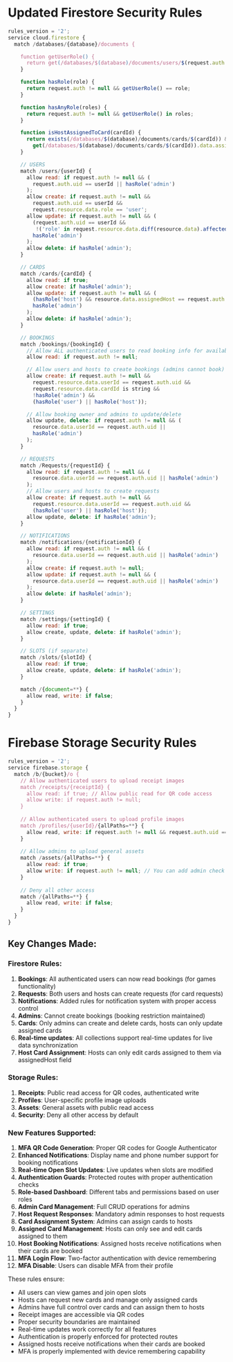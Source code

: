 # Updated Firestore Security Rules

```javascript
rules_version = '2';
service cloud.firestore {
  match /databases/{database}/documents {

    function getUserRole() {
      return get(/databases/$(database)/documents/users/$(request.auth.uid)).data.role;
    }

    function hasRole(role) {
      return request.auth != null && getUserRole() == role;
    }

    function hasAnyRole(roles) {
      return request.auth != null && getUserRole() in roles;
    }

    function isHostAssignedToCard(cardId) {
      return exists(/databases/$(database)/documents/cards/$(cardId)) &&
        get(/databases/$(database)/documents/cards/$(cardId)).data.assignedHost == request.auth.uid;
    }

    // USERS
    match /users/{userId} {
      allow read: if request.auth != null && (
        request.auth.uid == userId || hasRole('admin')
      );
      allow create: if request.auth != null &&
        request.auth.uid == userId &&
        request.resource.data.role == 'user';
      allow update: if request.auth != null && (
        (request.auth.uid == userId &&
         !('role' in request.resource.data.diff(resource.data).affectedKeys())) ||
        hasRole('admin')
      );
      allow delete: if hasRole('admin');
    }

    // CARDS
    match /cards/{cardId} {
      allow read: if true;
      allow create: if hasRole('admin');
      allow update: if request.auth != null && (
        (hasRole('host') && resource.data.assignedHost == request.auth.uid) ||
        hasRole('admin')
      );
      allow delete: if hasRole('admin');
    }

    // BOOKINGS
    match /bookings/{bookingId} {
      // Allow ALL authenticated users to read booking info for availability check and games
      allow read: if request.auth != null;

      // Allow users and hosts to create bookings (admins cannot book)
      allow create: if request.auth != null &&
        request.resource.data.userId == request.auth.uid &&
        request.resource.data.cardId is string &&
        !hasRole('admin') &&
        (hasRole('user') || hasRole('host'));

      // Allow booking owner and admins to update/delete
      allow update, delete: if request.auth != null && (
        resource.data.userId == request.auth.uid ||
        hasRole('admin')
      );
    }

    // REQUESTS
    match /Requests/{requestId} {
      allow read: if request.auth != null && (
        resource.data.userId == request.auth.uid || hasRole('admin')
      );
      // Allow users and hosts to create requests
      allow create: if request.auth != null &&
        request.resource.data.userId == request.auth.uid &&
        (hasRole('user') || hasRole('host'));
      allow update, delete: if hasRole('admin');
    }

    // NOTIFICATIONS
    match /notifications/{notificationId} {
      allow read: if request.auth != null && (
        resource.data.userId == request.auth.uid || hasRole('admin')
      );
      allow create: if request.auth != null;
      allow update: if request.auth != null && (
        resource.data.userId == request.auth.uid || hasRole('admin')
      );
      allow delete: if hasRole('admin');
    }

    // SETTINGS
    match /settings/{settingId} {
      allow read: if true;
      allow create, update, delete: if hasRole('admin');
    }

    // SLOTS (if separate)
    match /slots/{slotId} {
      allow read: if true;
      allow create, update, delete: if hasRole('admin');
    }

    match /{document=**} {
      allow read, write: if false;
    }
  }
}
```

# Firebase Storage Security Rules

```javascript
rules_version = '2';
service firebase.storage {
  match /b/{bucket}/o {
    // Allow authenticated users to upload receipt images
    match /receipts/{receiptId} {
      allow read: if true; // Allow public read for QR code access
      allow write: if request.auth != null;
    }
    
    // Allow authenticated users to upload profile images
    match /profiles/{userId}/{allPaths=**} {
      allow read, write: if request.auth != null && request.auth.uid == userId;
    }
    
    // Allow admins to upload general assets
    match /assets/{allPaths=**} {
      allow read: if true;
      allow write: if request.auth != null; // You can add admin check here if needed
    }
    
    // Deny all other access
    match /{allPaths=**} {
      allow read, write: if false;
    }
  }
}
```

## Key Changes Made:

### Firestore Rules:
1. **Bookings**: All authenticated users can now read bookings (for games functionality)
2. **Requests**: Both users and hosts can create requests (for card requests)
3. **Notifications**: Added rules for notification system with proper access control
4. **Admins**: Cannot create bookings (booking restriction maintained)
5. **Cards**: Only admins can create and delete cards, hosts can only update assigned cards
6. **Real-time updates**: All collections support real-time updates for live data synchronization
7. **Host Card Assignment**: Hosts can only edit cards assigned to them via assignedHost field

### Storage Rules:
1. **Receipts**: Public read access for QR codes, authenticated write
2. **Profiles**: User-specific profile image uploads
3. **Assets**: General assets with public read access
4. **Security**: Deny all other access by default

### New Features Supported:
1. **MFA QR Code Generation**: Proper QR codes for Google Authenticator
2. **Enhanced Notifications**: Display name and phone number support for booking notifications
3. **Real-time Open Slot Updates**: Live updates when slots are modified
4. **Authentication Guards**: Protected routes with proper authentication checks
5. **Role-based Dashboard**: Different tabs and permissions based on user roles
6. **Admin Card Management**: Full CRUD operations for admins
7. **Host Request Responses**: Mandatory admin responses to host requests
8. **Card Assignment System**: Admins can assign cards to hosts
9. **Assigned Card Management**: Hosts can only see and edit cards assigned to them
10. **Host Booking Notifications**: Assigned hosts receive notifications when their cards are booked
11. **MFA Login Flow**: Two-factor authentication with device remembering
12. **MFA Disable**: Users can disable MFA from their profile

These rules ensure:
- All users can view games and join open slots
- Hosts can request new cards and manage only assigned cards
- Admins have full control over cards and can assign them to hosts
- Receipt images are accessible via QR codes
- Proper security boundaries are maintained
- Real-time updates work correctly for all features
- Authentication is properly enforced for protected routes
- Assigned hosts receive notifications when their cards are booked
- MFA is properly implemented with device remembering capability